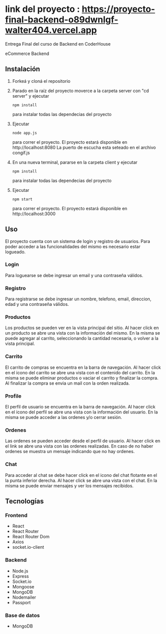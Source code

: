 # link del proyecto : https://proyecto-final-backend-o89dwnlgf-walter404.vercel.app 

Entrega Final del curso de Backend en CoderHouse

eCommerce Backend

## Instalación

1. Forkeá y cloná el repositorio

2. Parado en la raíz del proyecto moverce a la carpeta server con "cd server" y ejecutar 

   ```
   npm install
   ```
    para instalar todas las dependecias del proyecto

3. Ejecutar 

   ```
   node app.js
   ```

    para correr el proyecto. El proyecto estará disponible en http://localhost:8080
    La puerto de escucha esta seteado en el archivo congif.js

4. En una nueva terminal, pararse en la carpeta client y ejecutar 

   
   ```
   npm install
   ```

    para instalar todas las dependecias del proyecto

5. Ejecutar

    ```
    npm start
    ```
    
    para correr el proyecto. El proyecto estará disponible en http://localhost:3000


## Uso

El proyecto cuenta con un sistema de login y registro de usuarios. Para poder acceder a las funcionalidades del mismo es necesario estar logueado.


### Login

Para loguearse se debe ingresar un email y una contraseña válidos. 


### Registro

Para registrarse se debe ingresar un nombre, telefono, email, direccion, edad y una contraseña válidos.


### Productos

Los productos se pueden ver en la vista principal del sitio. Al hacer click en un producto se abre una vista con la información del mismo. En la misma se puede agregar al carrito, seleccionando la cantidad necesaria, o volver a la vista principal.


### Carrito

El carrito de compras se encuentra en la barra de navegación. Al hacer click en el icono del carrito se abre una vista con el contenido del carrito. En la misma se puede eliminar productos o vaciar el carrito y finalizar la compra.
Al finalizar la compra se envia un mail con la orden realizada.


### Profile

El perfil de usuario se encuentra en la barra de navegación. Al hacer click en el icono del perfil se abre una vista con la información del usuario. En la misma se puede acceder a las ordenes y/o cerrar sesión.


### Ordenes

Las ordenes se pueden acceder desde el perfil de usuario. Al hacer click en el link se abre una vista con las ordenes realizadas. En caso de no haber ordenes se muestra un mensaje indicando que no hay ordenes.


### Chat

Para acceder al chat se debe hacer click en el icono del chat flotante en el la punta inferior derecha. Al hacer click se abre una vista con el chat. En la misma se puede enviar mensajes y ver los mensajes recibidos.


## Tecnologías

### Frontend

- React
- React Router
- React Router Dom
- Axios
- socket.io-client

### Backend

- Node.js
- Express
- Socket.io
- Mongoose
- MongoDB
- Nodemailer
- Passport

### Base de datos

- MongoDB




